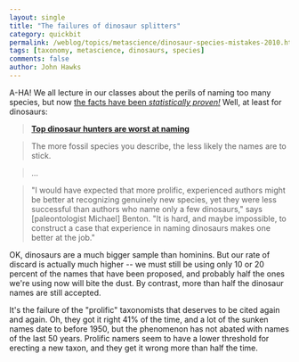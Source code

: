 ```yaml
---
layout: single 
title: "The failures of dinosaur splitters" 
category: quickbit
permalink: /weblog/topics/metascience/dinosaur-species-mistakes-2010.html
tags: [taxonomy, metascience, dinosaurs, species] 
comments: false 
author: John Hawks 
---
```


A-HA! We all lecture in our classes about the perils of naming too many species, but now <a href="http://www.scientificamerican.com/article.cfm?id=top-dinosaur-hunters-are-worst">the facts have been <i>statistically proven!</i></a> Well, at least for dinosaurs:

<blockquote><a href="http://www.scientificamerican.com/article.cfm?id=top-dinosaur-hunters-are-worst"><b>Top dinosaur hunters are worst at naming</b></a></blockquote>

<blockquote>The more fossil species you describe, the less likely the names are to stick.</blockquote>

<blockquote>...</blockquote>

<blockquote>"I would have expected that more prolific, experienced authors might be better at recognizing genuinely new species, yet they were less successful than authors who name only a few dinosaurs," says [paleontologist Michael] Benton. "It is hard, and maybe impossible, to construct a case that experience in naming dinosaurs makes one better at the job." </blockquote>

OK, dinosaurs are a much bigger sample than hominins. But our rate of discard is actually much higher -- we must still be using only 10 or 20 percent of the names that have been proposed, and probably half the ones we're using now will bite the dust. By contrast, more than half the dinosaur names are still accepted. 

It's the failure of the "prolific" taxonomists that deserves to be cited again and again. Oh, they got it right 41% of the time, and a lot of the sunken names date to before 1950, but the phenomenon has not abated with names of the last 50 years. Prolific namers seem to have a lower threshold for erecting a new taxon, and they get it wrong more than half the time. 





